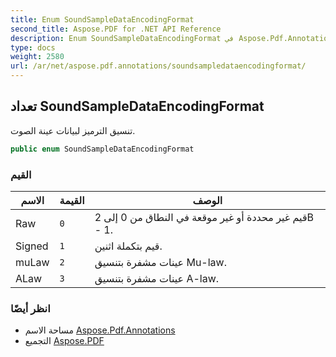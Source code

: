 ```yaml
---
title: Enum SoundSampleDataEncodingFormat
second_title: Aspose.PDF for .NET API Reference
description: Enum SoundSampleDataEncodingFormat في Aspose.Pdf.Annotations. تنسيق الترميز لبيانات عينة الصوت
type: docs
weight: 2580
url: /ar/net/aspose.pdf.annotations/soundsampledataencodingformat/
---
```

## تعداد SoundSampleDataEncodingFormat

تنسيق الترميز لبيانات عينة الصوت.

```csharp
public enum SoundSampleDataEncodingFormat
```

### القيم

| الاسم | القيمة | الوصف |
| --- | --- | --- |
| Raw | `0` | قيم غير محددة أو غير موقعة في النطاق من 0 إلى 2B - 1. |
| Signed | `1` | قيم بتكملة اثنين. |
| muLaw | `2` | عينات مشفرة بتنسيق Mu-law. |
| ALaw | `3` | عينات مشفرة بتنسيق A-law. |

### انظر أيضًا

* مساحة الاسم [Aspose.Pdf.Annotations](../../aspose.pdf.annotations/)
* التجميع [Aspose.PDF](../../)